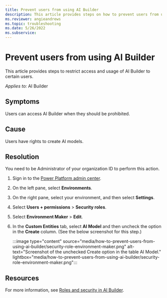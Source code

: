 ```yaml
---
title: Prevent users from using AI Builder
description: This article provides steps on how to prevent users from using AI Builder.
ms.reviewer: angieandrews
ms.topic: troubleshooting
ms.date: 5/26/2022
ms.subservice: 
---
```


# Prevent users from using AI Builder

This article provides steps to restrict access and usage of AI Builder to certain users.

_Applies to:_ AI Builder

## Symptoms

Users can access AI Builder when they should be prohibited.

## Cause

Users have rights to create AI models.

## Resolution

You need to be Administrator of your organization ID to perform this action.

1. Sign in to the [Power Platform admin center](https://admin.powerplatform.microsoft.com/environments).
1. On the left pane, select **Environments**.
1. On the right pane, select your environment, and then select **Settings**.
1. Select **Users + permissions** > **Security roles**.
1. Select **Environment Maker** > **Edit**.
1. In the **Custom Entities** tab, select **AI Model** and then uncheck the option in the **Create** column. (See the below screenshot for this step.)

    :::image type="content" source="media/how-to-prevent-users-from-using-ai-builder/security-role-environment-maker.png" alt-text="Screenshot of the unchecked Create option in the table AI Model." lightbox="media/how-to-prevent-users-from-using-ai-builder/security-role-environment-maker.png":::

## Resources

For more information, see [Roles and security in AI Builder](/ai-builder/security).
